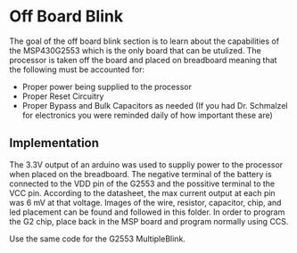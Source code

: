 # Off Board Blink

The goal of the off board blink section is to learn about the capabilities of the MSP430G2553 which is the only board that can be utulized. The processor is taken off the board and placed on breadboard meaning that the following must be accounted for:
* Proper power being supplied to the processor
* Proper Reset Circuitry 
* Proper Bypass and Bulk Capacitors as needed (If you had Dr. Schmalzel for electronics you were reminded daily of how important these are)


## Implementation
The 3.3V output of an arduino was used to suppliy power to the processor when placed on the breadboard. The negative terminal of the battery is connected to the VDD pin of the G2553 and the possitive terminal to the VCC pin. According to the datasheet, the max current output at each pin was 6 mV at that voltage. Images of the wire, resistor, capacitor, chip, and led placement can be found and followed in this folder. In order to program the G2 chip, place back in the MSP board and program normally using CCS.

Use the same code for the G2553 MultipleBlink.